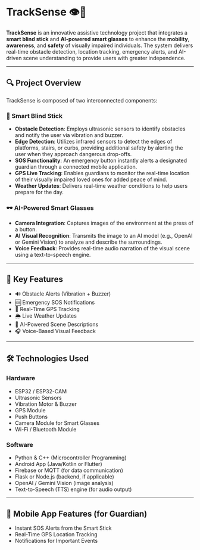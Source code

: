 # TrackSense 👁️🦯

**TrackSense** is an innovative assistive technology project that integrates a **smart blind stick** and **AI-powered smart glasses** to enhance the **mobility**, **awareness**, and **safety** of visually impaired individuals. The system delivers real-time obstacle detection, location tracking, emergency alerts, and AI-driven scene understanding to provide users with greater independence.

---

## 🔍 Project Overview

TrackSense is composed of two interconnected components:

### 🦯 Smart Blind Stick
- **Obstacle Detection**: Employs ultrasonic sensors to identify obstacles and notify the user via vibration and buzzer.
- **Edge Detection**: Utilizes infrared sensors to detect the edges of platforms, stairs, or curbs, providing additional safety by alerting the user when they approach dangerous drop-offs.
- **SOS Functionality**: An emergency button instantly alerts a designated guardian through a connected mobile application.
- **GPS Live Tracking**: Enables guardians to monitor the real-time location of their visually impaired loved ones for added peace of mind.
- **Weather Updates**: Delivers real-time weather conditions to help users prepare for the day.

### 🕶️ AI-Powered Smart Glasses
- **Camera Integration**: Captures images of the environment at the press of a button.
- **AI Visual Recognition**: Transmits the image to an AI model (e.g., OpenAI or Gemini Vision) to analyze and describe the surroundings.
- **Voice Feedback**: Provides real-time audio narration of the visual scene using a text-to-speech engine.

---

## 🚀 Key Features

- 🔊 Obstacle Alerts (Vibration + Buzzer)
- 🆘 Emergency SOS Notifications
- 📍 Real-Time GPS Tracking
- 🌦️ Live Weather Updates
- 📸 AI-Powered Scene Descriptions
- 🎧 Voice-Based Visual Feedback

---

## 🛠️ Technologies Used

### Hardware
- ESP32 / ESP32-CAM
- Ultrasonic Sensors
- Vibration Motor & Buzzer
- GPS Module
- Push Buttons
- Camera Module for Smart Glasses
- Wi-Fi / Bluetooth Module

### Software
- Python & C++ (Microcontroller Programming)
- Android App (Java/Kotlin or Flutter)
- Firebase or MQTT (for data communication)
- Flask or Node.js (backend, if applicable)
- OpenAI / Gemini Vision (image analysis)
- Text-to-Speech (TTS) engine (for audio output)

---

## 📱 Mobile App Features (for Guardian)

- Instant SOS Alerts from the Smart Stick
- Real-Time GPS Location Tracking
- Notifications for Important Events
